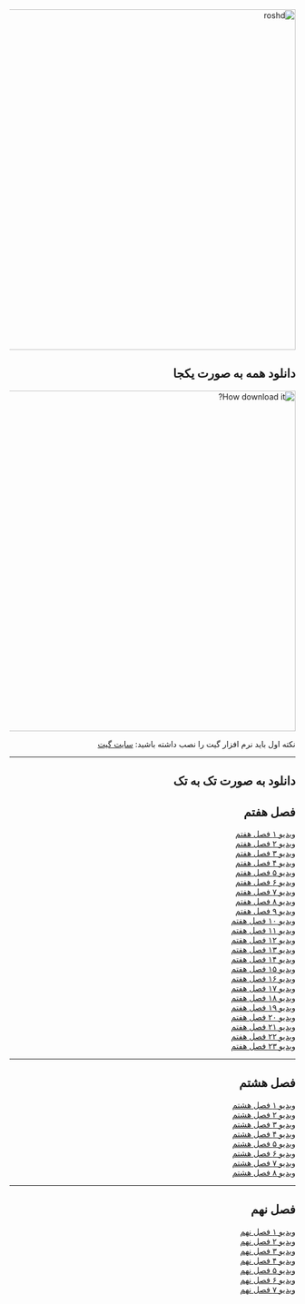 <div dir="rtl">


<img src="https://www.roshd.ir/Portals/11/Images/Publisher/Riyazi07-book.jpg?ver=1397-09-19-085306-010&maxwidth=1000" alt="roshd" width="600"/>


  
  
<h2>دانلود همه به صورت یکجا</h2>


<img src="https://user-images.githubusercontent.com/77381164/117602536-2f1ad400-b166-11eb-93d2-c3fbfe4dac96.gif" alt="How download it?" width="600"/>

<p>نکته اول باید نرم افزار گیت را نصب داشته باشید: <a href="https://git-scm.com/">سایت گیت</a></p>

<hr>

<h2>دانلود به صورت تک به تک</h2>

<h2>فصل هفتم</h2>


<a href="https://github.com/amirkasraEsmaeilian/-mathVideos/raw/main/Season%207/7-1-fixed.mp4">ویدیو ۱ فصل هفتم</a><br> 
<a href="https://github.com/amirkasraEsmaeilian/-mathVideos/raw/main/Season%207/7-2-fixed.mp4">ویدیو ۲ فصل هفتم</a><br> 
<a href="https://github.com/amirkasraEsmaeilian/-mathVideos/raw/main/Season%207/7-3-fixed.mp4">ویدیو ۳ فصل هفتم</a><br> 
<a href="https://github.com/amirkasraEsmaeilian/-mathVideos/raw/main/Season%207/7-4-fixed.mp4">ویدیو ۴ فصل هفتم</a><br> 
<a href="https://github.com/amirkasraEsmaeilian/-mathVideos/raw/main/Season%207/7-5-fixed.mp4">ویدیو ۵ فصل هفتم</a><br> 
<a href="https://github.com/amirkasraEsmaeilian/-mathVideos/raw/main/Season%207/7-6-fixed.mp4">ویدیو ۶ فصل هفتم</a><br> 
<a href="https://github.com/amirkasraEsmaeilian/-mathVideos/raw/main/Season%207/7-7-fixed.mp4">ویدیو ۷ فصل هفتم</a><br> 
<a href="https://github.com/amirkasraEsmaeilian/-mathVideos/raw/main/Season%207/7-8-fixed.mp4">ویدیو ۸ فصل هفتم</a><br> 
<a href="https://github.com/amirkasraEsmaeilian/-mathVideos/raw/main/Season%207/7-9-fixed.mp4">ویدیو ۹ فصل هفتم</a><br> 
<a href="https://github.com/amirkasraEsmaeilian/-mathVideos/raw/main/Season%207/7-10-fixed.mp4">ویدیو ۱۰ فصل هفتم</a><br> 
<a href="https://github.com/amirkasraEsmaeilian/-mathVideos/raw/main/Season%207/7-11-fixed.mp4">ویدیو ۱۱ فصل هفتم</a><br> 
<a href="https://github.com/amirkasraEsmaeilian/-mathVideos/raw/main/Season%207/7-12-fixed.mp4">ویدیو ۱۲ فصل هفتم</a><br> 
<a href="https://github.com/amirkasraEsmaeilian/-mathVideos/raw/main/Season%207/7-13-fixed.mp4">ویدیو ۱۳ فصل هفتم</a><br> 
<a href="https://github.com/amirkasraEsmaeilian/-mathVideos/raw/main/Season%207/7-14-fixed.mp4">ویدیو ۱۴ فصل هفتم</a><br> 
<a href="https://github.com/amirkasraEsmaeilian/-mathVideos/raw/main/Season%207/7-15-fixed.mp4">ویدیو ۱۵ فصل هفتم</a><br> 
<a href="https://github.com/amirkasraEsmaeilian/-mathVideos/raw/main/Season%207/7-16-fixed.mp4">ویدیو ۱۶ فصل هفتم</a><br> 
<a href="https://github.com/amirkasraEsmaeilian/-mathVideos/raw/main/Season%207/7-17-fixed.mp4">ویدیو ۱۷ فصل هفتم</a><br> 
<a href="https://github.com/amirkasraEsmaeilian/-mathVideos/raw/main/Season%207/7-18-fixed.mp4">ویدیو ۱۸ فصل هفتم</a><br> 
<a href="https://github.com/amirkasraEsmaeilian/-mathVideos/raw/main/Season%207/7-19-fixed.mp4">ویدیو ۱۹ فصل هفتم</a><br> 
<a href="https://github.com/amirkasraEsmaeilian/-mathVideos/raw/main/Season%207/7-20-fixed.mp4">ویدیو ۲۰ فصل هفتم</a><br> 
<a href="https://github.com/amirkasraEsmaeilian/-mathVideos/raw/main/Season%207/7-21-fixed.mp4">ویدیو ۲۱ فصل هفتم</a><br> 
<a href="https://github.com/amirkasraEsmaeilian/-mathVideos/raw/main/Season%207/7-22-fixed.mp4">ویدیو ۲۲ فصل هفتم</a><br>
<a href="https://github.com/amirkasraEsmaeilian/-mathVideos/raw/main/Season%207/7-23-fixed.mp4">ویدیو ۲۳ فصل هفتم</a><br>
<hr>




<h2>فصل هشتم</h2>

<a href="https://github.com/amirkasraEsmaeilian/-mathVideos/raw/main/Season%208/8-1-fixed.mp4">ویدیو ۱ فصل هشتم</a><br>
<a href="https://github.com/amirkasraEsmaeilian/-mathVideos/raw/main/Season%208/8-2-fixed.mp4">ویدیو ۲ فصل هشتم</a><br>
<a href="https://github.com/amirkasraEsmaeilian/-mathVideos/raw/main/Season%208/8-3-fixed.mp4">ویدیو ۳ فصل هشتم</a><br>
<a href="https://github.com/amirkasraEsmaeilian/-mathVideos/raw/main/Season%208/8-4-fixed.mp4">ویدیو ۴ فصل هشتم</a><br>
<a href="https://github.com/amirkasraEsmaeilian/-mathVideos/raw/main/Season%208/8-5-fixed.mp4">ویدیو ۵ فصل هشتم</a><br>
<a href="https://github.com/amirkasraEsmaeilian/-mathVideos/raw/main/Season%208/8-6-fixed.mp4">ویدیو ۶ فصل هشتم</a><br>
<a href="https://github.com/amirkasraEsmaeilian/-mathVideos/raw/main/Season%208/8-7-fixed.mp4">ویدیو ۷ فصل هشتم</a><br>
<a href="https://github.com/amirkasraEsmaeilian/-mathVideos/raw/main/Season%208/8-8-fixed.mp4">ویدیو ۸ فصل هشتم</a><br>

<hr>

<h2>فصل نهم</h2>

<a href="https://github.com/amirkasraEsmaeilian/-mathVideos/raw/main/Season%209/9-1-fixed.mp4">ویدیو ۱ فصل نهم</a><br>
<a href="https://github.com/amirkasraEsmaeilian/-mathVideos/raw/main/Season%209/9-2-fixed.mp4">ویدیو ۲ فصل نهم</a><br>
<a href="https://github.com/amirkasraEsmaeilian/-mathVideos/raw/main/Season%209/9-3-fixed.mp4">ویدیو ۳ فصل نهم</a><br>
<a href="https://github.com/amirkasraEsmaeilian/-mathVideos/raw/main/Season%209/9-4-fixed.mp4">ویدیو ۴ فصل نهم</a><br>
<a href="https://github.com/amirkasraEsmaeilian/-mathVideos/raw/main/Season%209/9-5-fixed.mp4">ویدیو ۵ فصل نهم</a><br>
<a href="https://github.com/amirkasraEsmaeilian/-mathVideos/raw/main/Season%209/9-6-fixed.mp4">ویدیو ۶ فصل نهم</a><br>
<a href="https://github.com/amirkasraEsmaeilian/-mathVideos/raw/main/Season%209/9-7-fixed.mp4">ویدیو ۷ فصل نهم</a><br>

</div>
